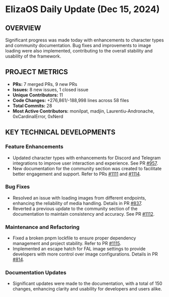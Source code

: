 # ElizaOS Daily Update (Dec 15, 2024)

## OVERVIEW 
Significant progress was made today with enhancements to character types and community documentation. Bug fixes and improvements to image loading were also implemented, contributing to the overall stability and usability of the framework.

## PROJECT METRICS
- **PRs:** 7 merged PRs, 9 new PRs
- **Issues:** 8 new issues, 1 closed issue
- **Unique Contributors:** 11
- **Code Changes:** +276,861/-188,998 lines across 58 files
- **Total Commits:** 28
- **Most Active Contributors:** monilpat, madjin, Laurentiu-Andronache, 0xCardinalError, 0xNerd

## KEY TECHNICAL DEVELOPMENTS

### Feature Enhancements
- Updated character types with enhancements for Discord and Telegram integrations to improve user interaction and experience. See PR [#957](https://github.com/elizaos/eliza/pull/957).
- New documentation for the community section was created to facilitate better engagement and support. Refer to PRs [#1111](https://github.com/elizaos/eliza/pull/1111) and [#1114](https://github.com/elizaos/eliza/pull/1114).

### Bug Fixes
- Resolved an issue with loading images from different endpoints, enhancing the reliability of media handling. Details in PR [#837](https://github.com/elizaos/eliza/pull/837).
- Reverted a previous update to the community section of the documentation to maintain consistency and accuracy. See PR [#1112](https://github.com/elizaos/eliza/pull/1112).

### Maintenance and Refactoring
- Fixed a broken pnpm lockfile to ensure proper dependency management and project stability. Refer to PR [#1115](https://github.com/elizaos/eliza/pull/1115).
- Implemented an escape hatch for FAL image settings to provide developers with more control over image configurations. Details in PR [#814](https://github.com/elizaos/eliza/pull/814).

### Documentation Updates
- Significant updates were made to the documentation, with a total of 150 changes, enhancing clarity and usability for developers and users alike.